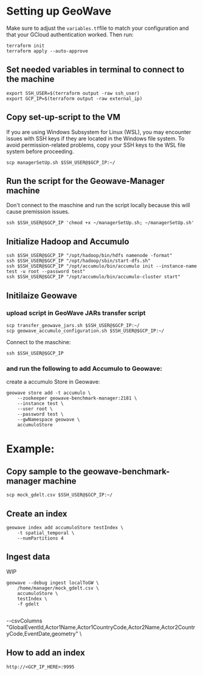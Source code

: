 # Setting up GeoWave
Make sure to adjust the `variables.tf`file to match your configuration and that your GCloud authentication worked. Then run:
```
terraform init
terraform apply --auto-approve
```
## Set needed variables in terminal to connect to the machine
```
export SSH_USER=$(terraform output -raw ssh_user)
export GCP_IP=$(terraform output -raw external_ip)
```

## Copy set-up-script to the VM
If you are using Windows Subsystem for Linux (WSL), you may encounter issues with SSH keys if they are located in the Windows file system. To avoid permission-related problems, copy your SSH keys to the WSL file system before proceeding.
```
scp managerSetUp.sh $SSH_USER@$GCP_IP:~/  
```

## Run the script for the Geowave-Manager machine 
Don't connect to the maschine and run the script locally because this will cause premission issues.
```
ssh $SSH_USER@$GCP_IP 'chmod +x ~/managerSetUp.sh; ~/managerSetUp.sh'
```

## Initialize Hadoop and Accumulo
````
ssh $SSH_USER@$GCP_IP "/opt/hadoop/bin/hdfs namenode -format"
ssh $SSH_USER@$GCP_IP "/opt/hadoop/sbin/start-dfs.sh"
ssh $SSH_USER@$GCP_IP "/opt/accumulo/bin/accumulo init --instance-name test -u root --password test"
ssh $SSH_USER@$GCP_IP "/opt/accumulo/bin/accumulo-cluster start"
````

## Initilaize Geowave

### upload script in GeoWave JARs transfer script
````
scp transfer_geowave_jars.sh $SSH_USER@$GCP_IP:~/
scp geowave_accumulo_configuration.sh $SSH_USER@$GCP_IP:~/    
````

Connect to the maschine:
````
ssh $SSH_USER@$GCP_IP
````
### and run the following to add Accumulo to Geowave:  

create a accumulo Store in Geowave:

````
geowave store add -t accumulo \
    --zookeeper geowave-benchmark-manager:2181 \
    --instance test \
    --user root \
    --password test \
    --gwNamespace geowave \
    accumuloStore
````

# Example:
## Copy sample to the geowave-benchmark-manager machine
```
scp mock_gdelt.csv $SSH_USER@$GCP_IP:~/
```
## Create an index
````
geowave index add accumuloStore testIndex \
    -t spatial_temporal \
    --numPartitions 4
````

## Ingest data
WIP
````
geowave --debug ingest localToGW \
    /home/manager/mock_gdelt.csv \
    accumuloStore \
    testIndex \
    -f gdelt
    
````
--csvColumns "GlobalEventId,Actor1Name,Actor1CountryCode,Actor2Name,Actor2CountryCode,EventDate,geometry" \

## How to add an index
````
http://<GCP_IP_HERE>:9995
````